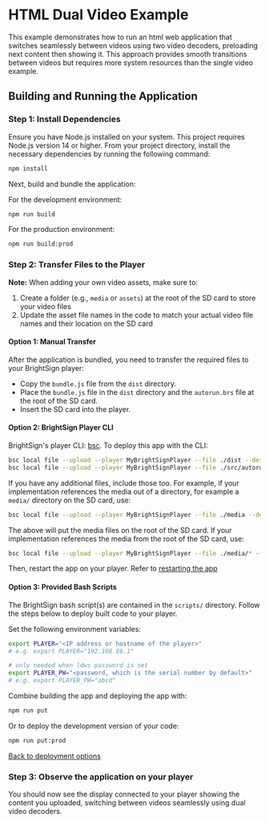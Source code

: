 # HTML Dual Video Example

This example demonstrates how to run an html web application that switches seamlessly between videos using two video decoders, preloading next content then showing it. This approach provides smooth transitions between videos but requires more system resources than the single video example.

## Building and Running the Application

### Step 1: Install Dependencies
Ensure you have Node.js installed on your system. This project requires Node.js version 14 or higher.
From your project directory, install the necessary dependencies by running the following command:

```bash
npm install
```

Next, build and bundle the application:

For the development environment:
```bash
npm run build
```

For the production environment:
```bash
npm run build:prod
```

### Step 2: Transfer Files to the Player

**Note:** When adding your own video assets, make sure to:
1. Create a folder (e.g., `media` or `assets`) at the root of the SD card to store your video files
2. Update the asset file names in the code to match your actual video file names and their location on the SD card

#### Option 1: Manual Transfer
After the application is bundled, you need to transfer the required files to your BrightSign player:
- Copy the `bundle.js` file from the `dist` directory.
- Place the `bundle.js` file in the `dist` directory and the `autorun.brs` file at the root of the SD card.
- Insert the SD card into the player.

#### Option 2: BrightSign Player CLI

BrightSign's player CLI: [bsc](https://www.npmjs.com/package/@brightsign/bsc). 
To deploy this app with the CLI:
```sh
bsc local file --upload --player MyBrightSignPlayer --file ./dist --destination sd/  --verbose
bsc local file --upload --player MyBrightSignPlayer --file ./src/autorun.brs --destination sd/autorun.brs  --verbose
```

If you have any additional files, include those too. For example, if your implementation references the media out of a directory, for example a `media/` directory on the SD card, use:
```sh
bsc local file --upload --player MyBrightSignPlayer --file ./media --destination sd/  --verbose
```

The above will put the media files on the root of the SD card. If your implementation references the media from the root of the SD card, use:
```sh
bsc local file --upload --player MyBrightSignPlayer --file ./media/* --destination sd/  --verbose
```

Then, restart the app on your player. Refer to [restarting the app](#restarting-the-app-on-the-player)

#### Option 3: Provided Bash Scripts

The BrightSign bash script(s) are contained in the `scripts/` directory. Follow the steps below to deploy built code to your player. 

Set the following environment variables:
```sh
export PLAYER="<IP address or hostname of the player>"
# e.g. export PLAYER="192.168.86.1"

# only needed when ldws password is set
export PLAYER_PW="<password, which is the serial number by default>"
# e.g. export PLAYER_PW="abcd"
```

Combine building the app and deploying the app with:
```sh
npm run put
```

Or to deploy the development version of your code:
```sh
npm run put:prod
```

[Back to deployment options](#step-2-transfer-files-to-the-player)

### Step 3: Observe the application on your player

You should now see the display connected to your player showing the content you uploaded, switching between videos seamlessly using dual video decoders.